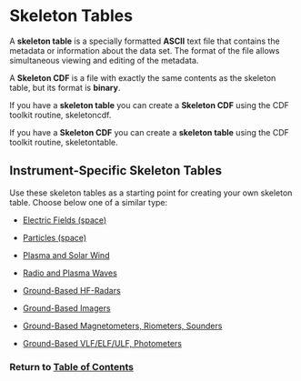 # Skeleton Tables

A **skeleton table** is a specially formatted **ASCII** text file that contains the metadata or information about the data set. The format of the file allows simultaneous viewing and editing of the metadata.

A **Skeleton CDF** is a file with exactly the same contents as the skeleton table, but its format is **binary**.

If you have a **skeleton table** you can create a **Skeleton CDF** using the CDF toolkit routine, skeletoncdf.

If you have a **Skeleton CDF** you can create a **skeleton table** using the CDF toolkit routine, skeletontable.


## Instrument-Specific Skeleton Tables

Use these skeleton tables as a starting point for creating your own skeleton table. Choose below one of a similar type:

- [Electric Fields (space)](https://spdf.gsfc.nasa.gov/istp_guide/skeleton_table/ge_k0_efd_00000000_v01.skt)

- [Particles (space)](https://spdf.gsfc.nasa.gov/istp_guide/skeleton_table/ge_k0_epi_00000000_v01.skt)

- [Plasma and Solar Wind](https://spdf.gsfc.nasa.gov/istp_guide/skeleton_table/wi_k0_swe_00000000_v01.skt)

- [Radio and Plasma Waves](https://spdf.gsfc.nasa.gov/istp_guide/skeleton_table/wi_k0_wav_00000000_v01.skt)

- [Ground-Based HF-Radars](https://spdf.gsfc.nasa.gov/istp_guide/skeleton_table/dn_k0_gbay_00000000_v01.skt)

- [Ground-Based Imagers](https://spdf.gsfc.nasa.gov/istp_guide/skeleton_table/cn_k0_asi_00000000_v01.skt)

- [Ground-Based Magnetometers, Riometers, Sounders](https://spdf.gsfc.nasa.gov/istp_guide/skeleton_table/cn_k0_mari_00000000_v01.skt)

- [Ground-Based VLF/ELF/ULF, Photometers](https://spdf.gsfc.nasa.gov/istp_guide/skeleton_table/cn_k0_mpa_00000000_v01.skt)


### Return to [Table of Contents](00_Table_of_Contents.md)
